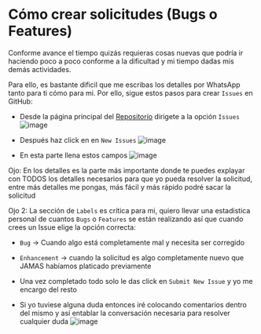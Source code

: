 # Cómo crear solicitudes (Bugs o Features)

Conforme avance el tiempo quizás requieras cosas nuevas que podría ir haciendo poco a poco conforme a la dificultad y mi tiempo dadas mis demás actividades.

Para ello, es bastante dificil que me escribas los detalles por WhatsApp tanto para ti cómo para mi. Por ello, sigue estos pasos para crear `Issues` en GitHub:

- Desde la página principal del [Repositorio](https://github.com/Darkk3n/EngineeringManagement) dirigete a la opción `Issues`
  ![image](https://github.com/Darkk3n/EngineeringManagement/assets/5014837/97ad3206-f01c-440c-a040-28a8e26d837b)

- Después haz click en en `New Issues`
![image](https://github.com/Darkk3n/EngineeringManagement/assets/5014837/345dda5b-300b-43ec-b32a-f37fb9e23c54)

- En esta parte llena estos campos
![image](https://github.com/Darkk3n/EngineeringManagement/assets/5014837/ba011420-eeb6-48d0-ab6b-9582a048cfed)

Ojo: En los detalles es la parte más importante donde te puedes explayar con TODOS los detalles necesarios para que yo pueda resolver la solicitud, entre más detalles me pongas, más fácil y más rápido podré sacar la solicitud

Ojo 2: La sección de `Labels` es crítica para mi, quiero llevar una estadistica personal de cuantos `Bugs` o `Features` se están realizando así que cuando crees un Issue elige la opción correcta:

- `Bug` -> Cuando algo está completamente mal y necesita ser corregido
- `Enhancement` -> cuando la solicitud es algo completamente nuevo que JAMAS habíamos platicado previamente

- Una vez completado todo solo le das click en `Submit New Issue` y yo me encargo del resto

- Si yo tuviese alguna duda entonces iré colocando comentarios dentro del mismo y así entablar la conversación necesaria para resolver cualquier duda
![image](https://github.com/Darkk3n/EngineeringManagement/assets/5014837/608b2421-d2c8-4e9b-85bd-40fe90c8341d)
